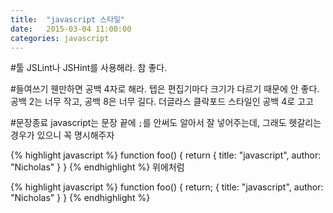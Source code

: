 ```yaml
---
title:  "javascript 스타일"
date:   2015-03-04 11:00:00
categories: javascript
---
```


#툴
JSLint나 JSHint를 사용해라. 참 좋다.

#들여쓰기
웬만하면 공백 4자로 해라.
텝은 편집기마다 크기가 다르기 때문에 안 좋다.
공백 2는 너무 작고, 공백 8은 너무 길다.
더글라스 클락포드 스타일인 공백 4로 고고

#문장종료
javascript는 문장 끝에 `;`를 안써도 알아서 잘 넣어주는데, 그래도 헷갈리는 경우가 있으니 꼭 명시해주자

{% highlight javascript %}
function foo() {
    return
    {
        title: "javascript",
        author: "Nicholas"
    }
}
{% endhighlight %}
위에처럼 

{% highlight javascript %}
function foo() {
    return;
    {
        title: "javascript",
        author: "Nicholas"
    }
}
{% endhighlight %}


